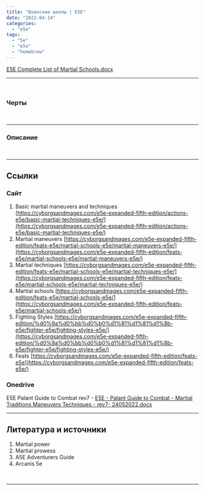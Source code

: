 ```yaml
---
title: "Воинские школы | E5E"
date: "2022-04-14"
categories: 
  - "e5e"
tags: 
  - "5e"
  - "e5e"
  - "homebrew"
---
```


[E5E Complete List of Martial Schools.docx](https://1drv.ms/w/s!Atcrhwwo1lBA1tFiRb12pe2LTNJspg?e=UHMtDd)

* * *

 

### Черты

 

* * *

### Описание

 

* * *

## Ссылки

### Сайт

1. Basic martial maneuvers and techniques [https://cyborgsandmages.com/e5e-expanded-fifth-edition/actions-e5e/basic-martial-techniques-e5e/](https://cyborgsandmages.com/e5e-expanded-fifth-edition/actions-e5e/basic-martial-techniques-e5e/)
2. Martial maneuvers [https://cyborgsandmages.com/e5e-expanded-fifth-edition/feats-e5e/martial-schools-e5e/martial-maneuvers-e5e/](https://cyborgsandmages.com/e5e-expanded-fifth-edition/feats-e5e/martial-schools-e5e/martial-maneuvers-e5e/)
3. Martial techniques [https://cyborgsandmages.com/e5e-expanded-fifth-edition/feats-e5e/martial-schools-e5e/martial-techniques-e5e/](https://cyborgsandmages.com/e5e-expanded-fifth-edition/feats-e5e/martial-schools-e5e/martial-techniques-e5e/)
4. Martial schools [https://cyborgsandmages.com/e5e-expanded-fifth-edition/feats-e5e/martial-schools-e5e/](https://cyborgsandmages.com/e5e-expanded-fifth-edition/feats-e5e/martial-schools-e5e/)
5. Fighting Styles [https://cyborgsandmages.com/e5e-expanded-fifth-edition/%d0%9a%d0%bb%d0%b0%d1%81%d1%81%d1%8b-e5e/fighter-e5e/fighting-styles-e5e/](https://cyborgsandmages.com/e5e-expanded-fifth-edition/%d0%9a%d0%bb%d0%b0%d1%81%d1%81%d1%8b-e5e/fighter-e5e/fighting-styles-e5e/)
6. Feats [https://cyborgsandmages.com/e5e-expanded-fifth-edition/feats-e5e](https://cyborgsandmages.com/e5e-expanded-fifth-edition/feats-e5e/)

### Onedrive

E5E Palant Guide to Combat rev7 - [E5E - Palant Guide to Combat - Martial Traditions Maneuvers Techniques - rev7- 24052022.docx](https://1drv.ms/w/s!Atcrhwwo1lBA19dUDay03MgNRd31xg?e=XufoDS)

* * *

## Литература и источники

1. Martial power
2. Martial prowess
3. A5E Adventurers Guide
4. Arcanis 5e

 

* * *
